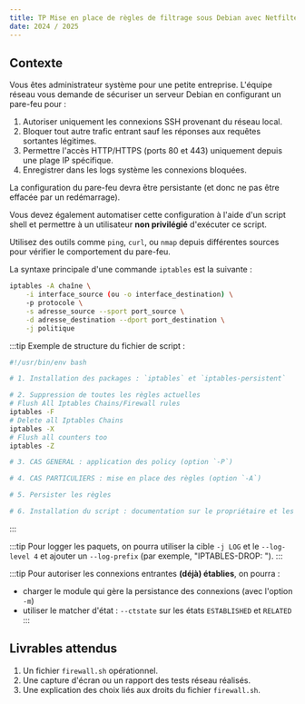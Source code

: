 ```yaml
---
title: TP Mise en place de règles de filtrage sous Debian avec Netfilter
date: 2024 / 2025
---
```


## Contexte

Vous êtes administrateur système pour une petite entreprise. L'équipe réseau vous demande de sécuriser un serveur Debian en configurant un pare-feu pour :

1. Autoriser uniquement les connexions SSH provenant du réseau local.
2. Bloquer tout autre trafic entrant sauf les réponses aux requêtes sortantes légitimes.
3. Permettre l'accès HTTP/HTTPS (ports 80 et 443) uniquement depuis une plage IP spécifique.
4. Enregistrer dans les logs système les connexions bloquées.

La configuration du pare-feu devra être persistante (et donc ne pas être effacée par un redémarrage).

Vous devez également automatiser cette configuration à l'aide d'un script shell et permettre à un utilisateur **non privilégié** d'exécuter ce script.

Utilisez des outils comme `ping`, `curl`, ou `nmap` depuis différentes sources pour vérifier le comportement du pare-feu.

La syntaxe principale d'une commande `iptables` est la suivante :

```sh
iptables -A chaîne \
	-i interface_source (ou -o interface_destination) \
	-p protocole \
	-s adresse_source --sport port_source \
	-d adresse_destination --dport port_destination \
	-j politique
```

:::tip
Exemple de structure du fichier de script :

```sh
#!/usr/bin/env bash

# 1. Installation des packages : `iptables` et `iptables-persistent`

# 2. Suppression de toutes les règles actuelles
# Flush All Iptables Chains/Firewall rules
iptables -F
# Delete all Iptables Chains
iptables -X
# Flush all counters too
iptables -Z

# 3. CAS GENERAL : application des policy (option `-P`)

# 4. CAS PARTICULIERS : mise en place des règles (option `-A`)

# 5. Persister les règles

# 6. Installation du script : documentation sur le propriétaire et les droits
```
:::

:::tip
Pour logger les paquets, on pourra utiliser la cible `-j LOG` et le `--log-level 4` et ajouter un `--log-prefix` (par exemple, "IPTABLES-DROP: ").
:::

:::tip
Pour autoriser les connexions entrantes **(déjà) établies**, on pourra :

- charger le module qui gère la persistance des connexions (avec l'option `-m`)
- utiliser le matcher d'état : `--ctstate` sur les états `ESTABLISHED` et `RELATED`
:::

## Livrables attendus

1. Un fichier `firewall.sh` opérationnel.
2. Une capture d'écran ou un rapport des tests réseau réalisés.
3. Une explication des choix liés aux droits du fichier `firewall.sh`.

